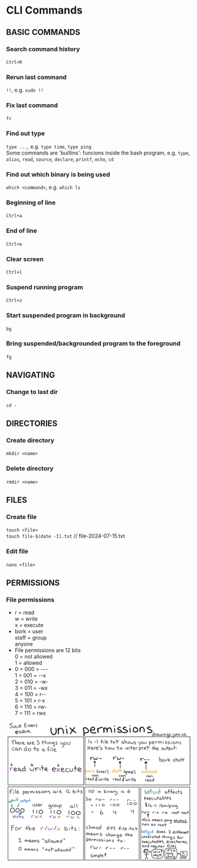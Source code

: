 # CLI Commands

## BASIC COMMANDS

### Search command history

`Ctrl+R`

### Rerun last command

`!!`, e.g. `sudo !!`

### Fix last command

`fc`

### Find out type

`type ...`, e.g. `type time`, `type ping`  
Some commands are 'builtins': funcions inside the bash program, e.g. `type`, `alias`, `read`, `source`, `declare`, `printf`, `echo`, `cd`

### Find out which binary is being used

`which <command>`, e.g. `which ls`

### Beginning of line

`Ctrl+a`

### End of line

`Ctrl+e`

### Clear screen

`Ctrl+l`

### Suspend running program

`Ctrl+z`

### Start suspended program in background

`bg`

### Bring suspended/backgrounded program to the foreground

`fg`

## NAVIGATING

### Change to last dir

`cd -`

## DIRECTORIES

### Create directory

`mkdir <name>`

### Delete directory

`rmdir <name>`

## FILES

### Create file

`touch <file>`  
`touch file-$(date -I).txt` // file-2024-07-15.txt

### Edit file

`nano <file>`

## PERMISSIONS

### File permissions

- r = read  
  w = write  
  x = execute
- bork = user  
  staff = group  
  anyone
- File permissions are 12 bits  
  0 = not allowed  
  1 = allowed
- 0 = 000 = ---  
  1 = 001 = --x  
  2 = 010 = -w-  
  3 = 011 = -wx  
  4 = 100 = r--  
  5 = 101 = r-x  
  6 = 110 = rw-  
  7 = 111 = rwx

![alt text](images/4_unix_permissions.jpg)

